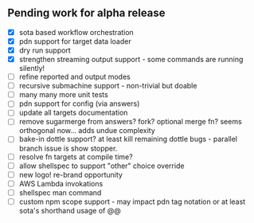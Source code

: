## Pending work for alpha release

- [x] sota based workflow orchestration
- [x] pdn support for target data loader
- [x] dry run support
- [x] strengthen streaming output support - some commands are running silently!
- [ ] refine reported and output modes
- [ ] recursive submachine support - non-trivial but doable
- [ ] many many more unit tests
- [ ] pdn support for config (via answers)
- [ ] update all targets documentation
- [ ] remove sugarmerge from answers? fork? optional merge fn? seems orthogonal now... adds undue complexity
- [ ] bake-in dottle support? at least kill remaining dottle bugs - parallel branch issue is show stopper.
- [ ] resolve fn targets at compile time?
- [ ] allow shellspec to support "other" choice override
- [ ] new logo! re-brand opportunity
- [ ] AWS Lambda invokations
- [ ] shellspec man command
- [ ] custom npm scope support - may impact pdn tag notation or at least sota's shorthand usage of @@
